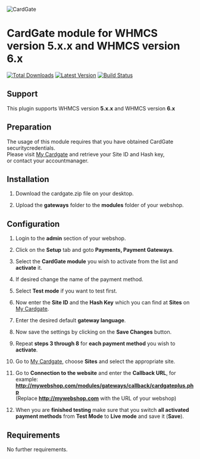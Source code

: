 ![CardGate](https://cdn.curopayments.net/thumb/200/logos/cardgate.png)

# CardGate module for WHMCS version **5.x.x** and WHMCS version **6.x**

[![Total Downloads](https://img.shields.io/packagist/dt/cardgate/whmcs.svg)](https://packagist.org/packages/cardgate/whmcs)
[![Latest Version](https://img.shields.io/packagist/v/cardgate/whmcs.svg)](https://github.com/cardgate/whmcs/releases)
[![Build Status](https://travis-ci.org/cardgate/whmcs.svg?branch=master)](https://travis-ci.org/cardgate/whmcs)

## Support

This plugin supports WHMCS version **5.x.x** and WHMCS version **6.x**

## Preparation

The usage of this module requires that you have obtained CardGate securitycredentials.  
Please visit [My Cardgate](https://my.cardgate.com/) and retrieve your Site ID and Hash key,  
or contact your accountmanager.

## Installation

1. Download the cardgate.zip file on your desktop.

2. Upload the **gateways** folder to the **modules** folder of your webshop.

## Configuration

1. Login to the **admin** section of your webshop.

2. Click on the **Setup** tab and goto **Payments, Payment Gateways**.

3. Select the **CardGate module** you wish to activate from the list and **activate** it. 

4. If desired change the name of the payment method.

5. Select **Test mode** if you want to test first.

6. Now enter the **Site ID** and the **Hash Key** which you can find at **Sites** on [My Cardgate](https://my.cardgate.com/).

7. Enter the desired default **gateway language**.

8. Now save the settings by clicking on the **Save Changes** button.

9. Repeat **steps 3 through 8** for **each payment method** you wish to **activate**.

10. Go to [My Cardgate](https://my.cardgate.com/), choose **Sites** and select the appropriate site.

11. Go to **Connection to the website** and enter the **Callback URL**, for example:  
    **http://mywebshop.com/modules/gateways/callback/cardgateplus.php**  
    (Replace **http://mywebshop.com** with the URL of your webshop)    

12. When you are **finished testing** make sure that you switch **all activated payment methods** from **Test Mode** to **Live mode** and save it (**Save**).

## Requirements

No further requirements.
